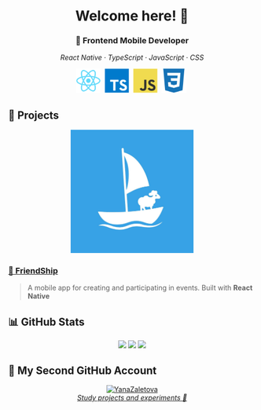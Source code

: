 <h1 align="center">Welcome here! 👻</h1>

<div align="center">
  <strong><h3>🚀 Frontend Mobile Developer</h3></strong>
</div>

<p align="center">
  <i>React Native · TypeScript · JavaScript · CSS</i>
</p>

<div align="center">
  <img src="https://github.com/devicons/devicon/blob/master/icons/react/react-original.svg" title="React Native" alt="React Native" width="50" height="50"/>&nbsp;
  <img src="https://github.com/devicons/devicon/blob/master/icons/typescript/typescript-original.svg" title="TypeScript" alt="TypeScript" width="50" height="50"/>&nbsp;
  <img src="https://github.com/devicons/devicon/blob/master/icons/javascript/javascript-original.svg" title="JavaScript" alt="JavaScript" width="50" height="50"/>&nbsp;
  <img src="https://github.com/devicons/devicon/blob/master/icons/css3/css3-plain.svg" title="CSS" alt="CSS" width="50" height="50"/>&nbsp;
</div>

## 📌 Projects

<div align="center">
  <img src="https://github.com/doflare123/FriendSheep/raw/main/assets/logo-app.jpg" alt="FriendShip Logo" width="250"/>
</div>

### [🐑 FriendShip](https://github.com/doflare123/FriendSheep)

> A mobile app for creating and participating in events. Built with **React Native**

## 📊 GitHub Stats

<div align="center">
  <img src="https://github-readme-stats.vercel.app/api?username=0bi4niy4el0vek&show_icons=true&theme=radical"/>
  <img src="https://github-readme-stats.vercel.app/api/top-langs/?username=0bi4niy4el0vek&layout=compact&theme=radical"/>
  <img src="https://streak-stats.demolab.com?user=0bi4niy4el0vek&theme=radical&hide_border=false" height="150"/>
</div>

## 🔁 My Second GitHub Account

<div align="center">
  <a href="https://github.com/YanaZaletova?tab=repositories">
    <img src="https://avatars.githubusercontent.com/u/144890857?v=4" title="YanaZaletova" alt="YanaZaletova" width="150" height="150"/>
    <br/>
    <i>Study projects and experiments 🥖</i>
  </a>
</div>
